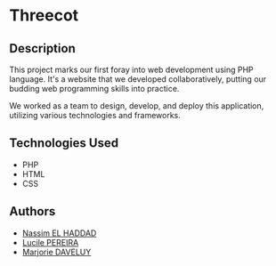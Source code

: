 # Threecot

## Description

This project marks our first foray into web development using PHP language. It's a website that we developed collaboratively, putting our budding web programming skills into practice.

We worked as a team to design, develop, and deploy this application, utilizing various technologies and frameworks.

## Technologies Used

- PHP
- HTML
- CSS

## Authors

- [Nassim EL HADDAD](https://www.linkedin.com/in/nassim-el-haddad-4aa298271/)
- [Lucile PEREIRA](https://www.linkedin.com/in/lucile-pereira-a37823290/)
- [Marjorie DAVELUY](https://www.linkedin.com/in/marjorie-daveluy/)

